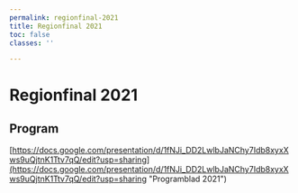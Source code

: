 ```yaml
---
permalink: regionfinal-2021
title: Regionfinal 2021
toc: false
classes: ''

---
```

# Regionfinal 2021

## Program

[https://docs.google.com/presentation/d/1fNJi_DD2LwlbJaNChy7Idb8xyxXws9uQjtnK1Ttv7qQ/edit?usp=sharing](https://docs.google.com/presentation/d/1fNJi_DD2LwlbJaNChy7Idb8xyxXws9uQjtnK1Ttv7qQ/edit?usp=sharing "Programblad 2021")